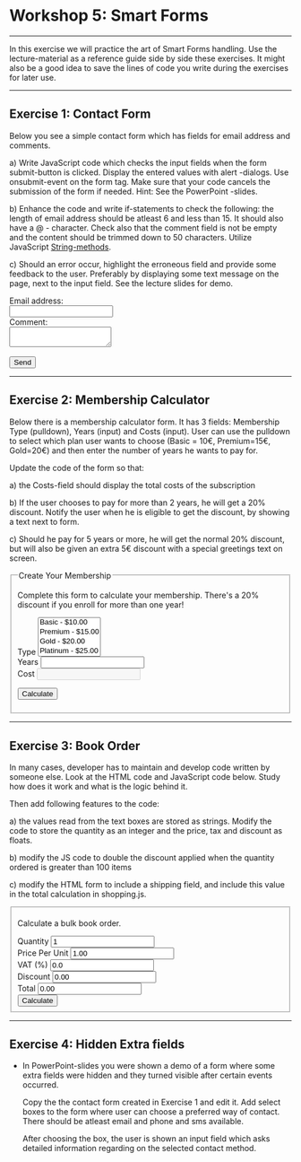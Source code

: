 # Workshop 5: Smart Forms

* * *

In this exercise we will practice the art of Smart Forms handling. Use the lecture-material as a reference guide side by side these exercises. It might also be a good idea to save the lines of code you write during the exercises for later use.

* * *

## Exercise 1: Contact Form

Below you see a simple contact form which has fields for email address and comments.

a) Write JavaScript code which checks the input fields when the form submit-button is clicked. Display the entered values with alert -dialogs. Use onsubmit-event on the form tag. Make sure that your code cancels the submission of the form if needed. Hint: See the PowerPoint -slides.

b) Enhance the code and write if-statements to check the following: the length of email address should be atleast 6 and less than 15\. It should also have a @ - character. Check also that the comment field is not be empty and the content should be trimmed down to 50 characters. Utilize JavaScript [String-methods](http://www.w3schools.com/js/js_string_methods.asp).

c) Should an error occur, highlight the erroneous field and provide some feedback to the user. Preferably by displaying some text message on the page, next to the input field. See the lecture slides for demo.

<form>
    <div class="no-border">
        <label>Email address:<br>
            <input type="text" name="email">
        </label>
    </div>
    <div class="no-border">
        <label>
            Comment:<br>
        </label>
        <textarea name="comment"></textarea>
    </div>
    <br>
    <input type="submit" value="Send">
</form>


* * *

## Exercise 2: Membership Calculator

Below there is a membership calculator form. It has 3 fields: Membership Type (pulldown), Years (input) and Costs (input). User can use the pulldown to select which plan user wants to choose (Basic = 10€, Premium=15€, Gold=20€) and then enter the number of years he wants to pay for.

Update the code of the form so that:

a) the Costs-field should display the total costs of the subscription

b) If the user chooses to pay for more than 2 years, he will get a 20% discount. Notify the user when he is eligible to get the discount, by showing a text next to form.

c) Should he pay for 5 years or more, he will get the normal 20% discount, but will also be given an extra 5€ discount with a special greetings text on screen.

<form action="#" method="post" id="theForm">

<fieldset><legend>Create Your Membership</legend>

Complete this form to calculate your membership. There's a 20% discount if you enroll for more than one year!

<div><label for="type">Type</label> <select name="type" id="type" size="4" required=""><option value="basic">Basic - $10.00</option> <option value="premium">Premium - $15.00</option> <option value="gold">Gold - $20.00</option> <option value="platinum">Platinum - $25.00</option></select></div>

<div><label for="years">Years</label> <input type="number" name="years" id="years" min="1" required=""></div>

<div><label for="cost">Cost</label> <input type="text" name="cost" id="cost" disabled=""></div>

<input type="submit" value="Calculate" id="submit"></fieldset>

</form>

* * *

## Exercise 3: Book Order

In many cases, developer has to maintain and develop code written by someone else. Look at the HTML code and JavaScript code below. Study how does it work and what is the logic behind it.

Then add following features to the code:

a) the values read from the text boxes are stored as strings. Modify the code to store the quantity as an integer and the price, tax and discount as floats.

b) modify the JS code to double the discount applied when the quantity ordered is greater than 100 items

c) modify the HTML form to include a shipping field, and include this value in the total calculation in shopping.js.

<fieldset>

Calculate a bulk book order.

<div><label for="quantity">Quantity</label> <input type="number" name="quantity" id="quantity" value="1" min="1" required=""></div>

<div><label for="price">Price Per Unit</label> <input type="text" name="price" id="price" value="1.00" required=""></div>

<div><label for="tax">VAT (%)</label> <input type="text" name="tax" id="tax" value="0.0" required=""></div>

<div><label for="discount">Discount</label> <input type="text" name="discount" id="discount" value="0.00" required=""></div>

<div><label for="total">Total</label> <input type="text" name="total" id="total" value="0.00"></div>

<div><input type="submit" value="Calculate" id="submit-calculate" onclick="calculate()"></div>

</fieldset>

* * *

## Exercise 4: Hidden Extra fields

*   In PowerPoint-slides you were shown a demo of a form where some extra fields were hidden and they turned visible after certain events occurred.

    Copy the the contact form created in Exercise 1 and edit it. Add select boxes to the form where user can choose a preferred way of contact. There should be atleast email and phone and sms available.

    After choosing the box, the user is shown an input field which asks detailed information regarding on the selected contact method.